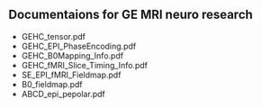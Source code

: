 ## Documentaions for GE MRI neuro research
- GEHC_tensor.pdf
- GEHC_EPI_PhaseEncoding.pdf
- GEHC_B0Mapping_Info.pdf
- GEHC_fMRI_Slice_Timing_Info.pdf
- SE_EPI_fMRI_Fieldmap.pdf
- B0_fieldmap.pdf
- ABCD_epi_pepolar.pdf


